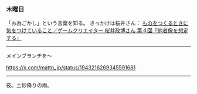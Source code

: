 ### 木曜日

「お為ごかし」という言葉を知る。
きっかけは桜井さん：
[ものをつくるときに気をつけていること／ゲームクリエイター 桜井政博さん 第４回「他者像を想定する」](https://youtu.be/rJ66OD9kcMU?si=vIfwOpG_ot-WDiOn&t=1080)

---

メインブランチを〜

https://x.com/mattn_jp/status/1943216269345591681

---

夜。土砂降りの雨。